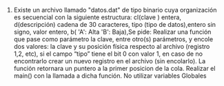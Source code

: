 1) Existe un archivo llamado "datos.dat" de tipo binario cuya organización es secuencial con la siguiente estructura: cl(clave ) entera, d(descripción) cadena de 30 caracteres, tipo (tipo de datos),entero sin signo, valor entero,  b( 'A': Alta    'B': Baja),Se pide:
 Realizar una función que pase como parámetro la clave, entre otro(s) parámetros,  y encole dos valores: la clave y su posición física respecto al archivo (registro 1,2, etc), si el campo “tipo”  tiene el bit 0 con valor 1, en caso de no encontrarlo crear un nuevo registro en el archivo (sin encolarlo). La función retornara un puntero a la primer posicion de la cola.
Realizar el main() con la llamada a dicha función. No utilizar variables Globales
